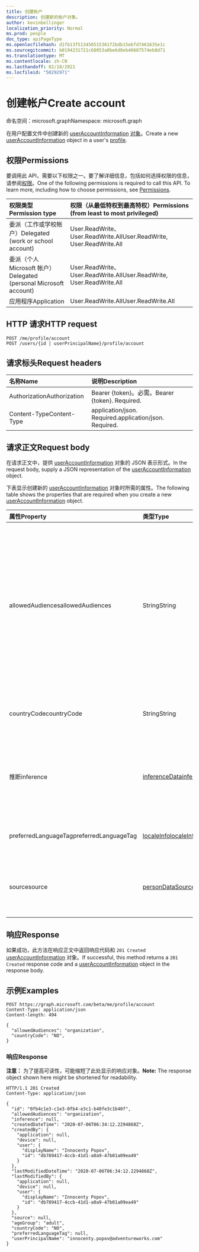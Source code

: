 ```yaml
---
title: 创建帐户
description: 创建新的帐户对象。
author: kevinbellinger
localization_priority: Normal
ms.prod: people
doc_type: apiPageType
ms.openlocfilehash: d1fb13f513450515361f2bdb15ebfd7461635e1c
ms.sourcegitcommit: b0194231721c68053a0be6d8eb46687574eb8d71
ms.translationtype: MT
ms.contentlocale: zh-CN
ms.lasthandoff: 02/18/2021
ms.locfileid: "50292971"
---
```

# <a name="create-account"></a><span data-ttu-id="7b167-103">创建帐户</span><span class="sxs-lookup"><span data-stu-id="7b167-103">Create account</span></span>
<span data-ttu-id="7b167-104">命名空间：microsoft.graph</span><span class="sxs-lookup"><span data-stu-id="7b167-104">Namespace: microsoft.graph</span></span>

<span data-ttu-id="7b167-105">在用户配置文件中创建新的 [userAccountInformation](../resources/useraccountinformation.md) [对象](../resources/profile.md)。</span><span class="sxs-lookup"><span data-stu-id="7b167-105">Create a new [userAccountInformation](../resources/useraccountinformation.md) object in a user's [profile](../resources/profile.md).</span></span>

## <a name="permissions"></a><span data-ttu-id="7b167-106">权限</span><span class="sxs-lookup"><span data-stu-id="7b167-106">Permissions</span></span>

<span data-ttu-id="7b167-p101">要调用此 API，需要以下权限之一。要了解详细信息，包括如何选择权限的信息，请参阅[权限](/graph/permissions-reference)。</span><span class="sxs-lookup"><span data-stu-id="7b167-p101">One of the following permissions is required to call this API. To learn more, including how to choose permissions, see [Permissions](/graph/permissions-reference).</span></span>

| <span data-ttu-id="7b167-109">权限类型</span><span class="sxs-lookup"><span data-stu-id="7b167-109">Permission type</span></span>                        | <span data-ttu-id="7b167-110">权限（从最低特权到最高特权）</span><span class="sxs-lookup"><span data-stu-id="7b167-110">Permissions (from least to most privileged)</span></span> |
|:---------------------------------------|:--------------------------------------------|
| <span data-ttu-id="7b167-111">委派（工作或学校帐户）</span><span class="sxs-lookup"><span data-stu-id="7b167-111">Delegated (work or school account)</span></span>     | <span data-ttu-id="7b167-112">User.ReadWrite、User.ReadWrite.All</span><span class="sxs-lookup"><span data-stu-id="7b167-112">User.ReadWrite, User.ReadWrite.All</span></span>          |
| <span data-ttu-id="7b167-113">委派（个人 Microsoft 帐户）</span><span class="sxs-lookup"><span data-stu-id="7b167-113">Delegated (personal Microsoft account)</span></span> | <span data-ttu-id="7b167-114">User.ReadWrite、User.ReadWrite.All</span><span class="sxs-lookup"><span data-stu-id="7b167-114">User.ReadWrite, User.ReadWrite.All</span></span>          |
| <span data-ttu-id="7b167-115">应用程序</span><span class="sxs-lookup"><span data-stu-id="7b167-115">Application</span></span>                            | <span data-ttu-id="7b167-116">User.ReadWrite.All</span><span class="sxs-lookup"><span data-stu-id="7b167-116">User.ReadWrite.All</span></span>                          |

## <a name="http-request"></a><span data-ttu-id="7b167-117">HTTP 请求</span><span class="sxs-lookup"><span data-stu-id="7b167-117">HTTP request</span></span>

<!-- {
  "blockType": "ignored"
}
-->
``` http
POST /me/profile/account
POST /users/{id | userPrincipalName}/profile/account
```

## <a name="request-headers"></a><span data-ttu-id="7b167-118">请求标头</span><span class="sxs-lookup"><span data-stu-id="7b167-118">Request headers</span></span>
|<span data-ttu-id="7b167-119">名称</span><span class="sxs-lookup"><span data-stu-id="7b167-119">Name</span></span>|<span data-ttu-id="7b167-120">说明</span><span class="sxs-lookup"><span data-stu-id="7b167-120">Description</span></span>|
|:---|:---|
|<span data-ttu-id="7b167-121">Authorization</span><span class="sxs-lookup"><span data-stu-id="7b167-121">Authorization</span></span>|<span data-ttu-id="7b167-p102">Bearer {token}。必需。</span><span class="sxs-lookup"><span data-stu-id="7b167-p102">Bearer {token}. Required.</span></span>|
|<span data-ttu-id="7b167-124">Content-Type</span><span class="sxs-lookup"><span data-stu-id="7b167-124">Content-Type</span></span>|<span data-ttu-id="7b167-p103">application/json. Required.</span><span class="sxs-lookup"><span data-stu-id="7b167-p103">application/json. Required.</span></span>|

## <a name="request-body"></a><span data-ttu-id="7b167-127">请求正文</span><span class="sxs-lookup"><span data-stu-id="7b167-127">Request body</span></span>
<span data-ttu-id="7b167-128">在请求正文中，提供 [userAccountInformation](../resources/useraccountinformation.md) 对象的 JSON 表示形式。</span><span class="sxs-lookup"><span data-stu-id="7b167-128">In the request body, supply a JSON representation of the [userAccountInformation](../resources/useraccountinformation.md) object.</span></span>

<span data-ttu-id="7b167-129">下表显示创建新的 [userAccountInformation](../resources/useraccountinformation.md) 对象时所需的属性。</span><span class="sxs-lookup"><span data-stu-id="7b167-129">The following table shows the properties that are required when you create a new [userAccountInformation](../resources/useraccountinformation.md) object.</span></span>

|<span data-ttu-id="7b167-130">属性</span><span class="sxs-lookup"><span data-stu-id="7b167-130">Property</span></span>|<span data-ttu-id="7b167-131">类型</span><span class="sxs-lookup"><span data-stu-id="7b167-131">Type</span></span>|<span data-ttu-id="7b167-132">说明</span><span class="sxs-lookup"><span data-stu-id="7b167-132">Description</span></span>|
|:---|:---|:---|
|<span data-ttu-id="7b167-133">allowedAudiences</span><span class="sxs-lookup"><span data-stu-id="7b167-133">allowedAudiences</span></span>|<span data-ttu-id="7b167-134">String</span><span class="sxs-lookup"><span data-stu-id="7b167-134">String</span></span>|<span data-ttu-id="7b167-135">能够查看实体中包含的值的访问群体。</span><span class="sxs-lookup"><span data-stu-id="7b167-135">The audiences that are able to see the values contained within the entity.</span></span> <span data-ttu-id="7b167-136">继承自 [itemFacet](../resources/itemfacet.md)。</span><span class="sxs-lookup"><span data-stu-id="7b167-136">Inherited from [itemFacet](../resources/itemfacet.md).</span></span> <span data-ttu-id="7b167-137">可取值为：`me`、`family`、`contacts`、`groupMembers`、`organization`、`federatedOrganizations`、`everyone`、`unknownFutureValue`。</span><span class="sxs-lookup"><span data-stu-id="7b167-137">Possible values are: `me`, `family`, `contacts`, `groupMembers`, `organization`, `federatedOrganizations`, `everyone`, `unknownFutureValue`.</span></span>|
|<span data-ttu-id="7b167-138">countryCode</span><span class="sxs-lookup"><span data-stu-id="7b167-138">countryCode</span></span>|<span data-ttu-id="7b167-139">String</span><span class="sxs-lookup"><span data-stu-id="7b167-139">String</span></span>|<span data-ttu-id="7b167-140">包含与用户帐户关联的两个字符的国家/地区代码。</span><span class="sxs-lookup"><span data-stu-id="7b167-140">Contains the two-character country code associated with the users account.</span></span>  |
|<span data-ttu-id="7b167-141">推断</span><span class="sxs-lookup"><span data-stu-id="7b167-141">inference</span></span>|[<span data-ttu-id="7b167-142">inferenceData</span><span class="sxs-lookup"><span data-stu-id="7b167-142">inferenceData</span></span>](../resources/inferencedata.md)|<span data-ttu-id="7b167-143">如果实体是由创建或修改应用程序推断的，则包含推断详细信息。</span><span class="sxs-lookup"><span data-stu-id="7b167-143">Contains inference detail if the entity is inferred by the creating or modifying application.</span></span> <span data-ttu-id="7b167-144">继承自 [itemFacet](../resources/itemfacet.md)。</span><span class="sxs-lookup"><span data-stu-id="7b167-144">Inherited from [itemFacet](../resources/itemfacet.md).</span></span>|
|<span data-ttu-id="7b167-145">preferredLanguageTag</span><span class="sxs-lookup"><span data-stu-id="7b167-145">preferredLanguageTag</span></span>|[<span data-ttu-id="7b167-146">localeInfo</span><span class="sxs-lookup"><span data-stu-id="7b167-146">localeInfo</span></span>](../resources/localeinfo.md)|<span data-ttu-id="7b167-147">包含用户关联为帐户首选的语言。</span><span class="sxs-lookup"><span data-stu-id="7b167-147">Contains the language the user has associated as preferred for the account.</span></span>   |
|<span data-ttu-id="7b167-148">source</span><span class="sxs-lookup"><span data-stu-id="7b167-148">source</span></span>|[<span data-ttu-id="7b167-149">personDataSource</span><span class="sxs-lookup"><span data-stu-id="7b167-149">personDataSource</span></span>](../resources/persondatasource.md)|<span data-ttu-id="7b167-150">如果从另一个服务同步，则值的来源。</span><span class="sxs-lookup"><span data-stu-id="7b167-150">Where the values originated if synced from another service.</span></span> <span data-ttu-id="7b167-151">继承自 [itemFacet](../resources/itemfacet.md)。</span><span class="sxs-lookup"><span data-stu-id="7b167-151">Inherited from [itemFacet](../resources/itemfacet.md).</span></span>|

## <a name="response"></a><span data-ttu-id="7b167-152">响应</span><span class="sxs-lookup"><span data-stu-id="7b167-152">Response</span></span>

<span data-ttu-id="7b167-153">如果成功，此方法在响应正文中返回响应代码和 `201 Created` [userAccountInformation](../resources/useraccountinformation.md) 对象。</span><span class="sxs-lookup"><span data-stu-id="7b167-153">If successful, this method returns a `201 Created` response code and a [userAccountInformation](../resources/useraccountinformation.md) object in the response body.</span></span>

## <a name="examples"></a><span data-ttu-id="7b167-154">示例</span><span class="sxs-lookup"><span data-stu-id="7b167-154">Examples</span></span>

<!-- {
  "blockType": "request",
  "name": "create_useraccountinformation_from_profile"
}
-->
``` http
POST https://graph.microsoft.com/beta/me/profile/account
Content-Type: application/json
Content-length: 494

{
  "allowedAudiences": "organization",
  "countryCode": "NO",
}
```

### <a name="response"></a><span data-ttu-id="7b167-155">响应</span><span class="sxs-lookup"><span data-stu-id="7b167-155">Response</span></span>
<span data-ttu-id="7b167-156">**注意：** 为了提高可读性，可能缩短了此处显示的响应对象。</span><span class="sxs-lookup"><span data-stu-id="7b167-156">**Note:** The response object shown here might be shortened for readability.</span></span>
<!-- {
  "blockType": "response",
  "truncated": true,
  "@odata.type": "microsoft.graph.userAccountInformation"
}
-->
``` http
HTTP/1.1 201 Created
Content-Type: application/json

{
  "id": "0fb4c1e3-c1e3-0fb4-e3c1-b40fe3c1b40f",
  "allowedAudiences": "organization",
  "inference": null,
  "createdDateTime": "2020-07-06T06:34:12.2294868Z",
  "createdBy": {
    "application": null,
    "device": null,
    "user": {
      "displayName": "Innocenty Popov",
      "id": "db789417-4ccb-41d1-a0a9-47b01a09ea49"
    }
  },
  "lastModifiedDateTime": "2020-07-06T06:34:12.2294868Z",
  "lastModifiedBy": {
    "application": null,
    "device": null,
    "user": {
      "displayName": "Innocenty Popov",
      "id": "db789417-4ccb-41d1-a0a9-47b01a09ea49"
    }
  },
  "source": null,
  "ageGroup": "adult",
  "countryCode": "NO",
  "preferredLanguageTag": null,
  "userPrincipalName": "innocenty.popov@adventureworks.com"
}
```



